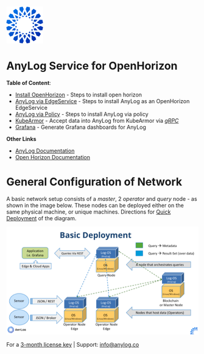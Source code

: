 ![AnyLog Logo](imgs/anylog_logo.png)
# AnyLog Service for  OpenHorizon

**Table of Content**:
* [Install OpenHorizon](OpenHorizon_install.md) - Steps to install open horizon
* [AnyLog via EdgeService](OpenHorizon_EdgeService.md) - Steps to install AnyLog as an OpenHorizon EdgeService
* [AnyLog via Policy](OpenHorizon_policy.md) - Steps to install AnyLog via policy
* [KubeArmor](AnyLog_KubeArmor) - Accept data into AnyLog from KubeArmor via [_gRPC_](https://grpc.io/)
* [Grafana](AnyLog_Grafana.md) - Generate Grafana dashboards for AnyLog

**Other Links**
* [AnyLog Documentation](https://github.com/AnyLog-co/documentation)
* [Open Horizon Documentation](https://open-horizon.github.io/)


# General Configuration of Network

A basic network setup consists of a _master_, 2 _operator_  and _query_ node - as shown in the image below. These nodes 
can be deployed either on the same physical machine, or unique machines. Directions for [Quick Deployment](https://github.com/AnyLog-co/documentation/blob/master/deployments/Quick%20Deployment.md)
of the diagram. 

![Demo Diagram](imgs/deployment_diagram.png)


For a [3-month license key](https://anylog.co/download-anylog/) | Support: [info@anylog.co](mailto:info@anylog.co)

 